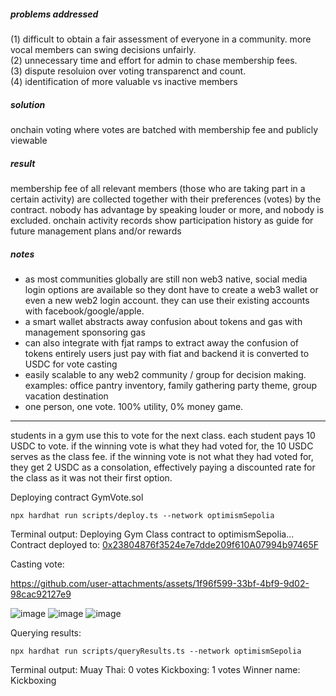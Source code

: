 ##### problems addressed
(1) difficult to obtain a fair assessment of everyone in a community. more vocal members can swing decisions unfairly.\
(2) unnecessary time and effort for admin to chase membership fees.\
(3) dispute resoluion over voting transparenct and count.\
(4) identification of more valuable vs inactive members

##### solution
onchain voting where votes are batched with membership fee and publicly viewable

##### result
membership fee of all relevant members (those who are taking part in a certain activity) are collected together with their preferences (votes) by the contract. nobody has advantage by speaking louder or more, and nobody is excluded. onchain activity records show participation history as guide for future management plans and/or rewards

##### notes
- as most communities globally are still non web3 native, social media login options are available so they dont have to create a web3 wallet or even a new web2 login account. they can use their existing accounts with facebook/google/apple.
- a smart wallet abstracts away confusion about tokens and gas with management sponsoring gas
- can also integrate with fjat ramps to extract away the confusion of tokens entirely  users just pay with fiat and backend it is converted to USDC for vote casting
- easily scalable to any web2 community / group for decision making. examples: office pantry inventory, family gathering party theme, group vacation destination
- one person, one vote. 100% utility, 0% money game.

---

students in a gym use this to vote for the next class. each student pays 10 USDC to vote. if the winning vote is what they had voted for, the 10 USDC serves as the class fee. if the winning vote is not what they had voted for, they get 2 USDC as a consolation, effectively paying a discounted rate for the class as it was not their first option.

Deploying contract GymVote.sol
``` 
npx hardhat run scripts/deploy.ts --network optimismSepolia      
```

Terminal output:
Deploying Gym Class contract to optimismSepolia...
Contract deployed to:
[0x23804876f3524e7e7dde209f610A07994b97465F](https://sepolia-optimism.etherscan.io/address/0x23804876f3524e7e7dde209f610A07994b97465F)

Casting vote:


https://github.com/user-attachments/assets/1f96f599-33bf-4bf9-9d02-98cac92127e9

![image](https://github.com/user-attachments/assets/75fb067a-c1cd-4614-8dfe-6fd70af7a99b)
![image](https://github.com/user-attachments/assets/9f2ee66b-60eb-4f8d-aef6-d3e8760d4900)
![image](https://github.com/user-attachments/assets/3119c43f-56c4-4a3c-801a-9247b746cdbb)




Querying results:
```
npx hardhat run scripts/queryResults.ts --network optimismSepolia
```

Terminal output:
Muay Thai: 0 votes
Kickboxing: 1 votes
Winner name: Kickboxing
